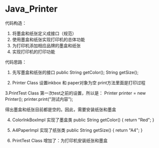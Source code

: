 # Java_Printer

代码构造：
1. 将墨盒和纸张定义成接口（规范）
2. 使用墨盒和纸张实现打印机的总体功能
3. 为打印机添加相应品牌的墨盒和纸张
4. 实现打印机的打印功能

代码思路：
1. 先写墨盒和纸张的接口
public String getColor();
String getSize();

2. Printer Class
设置inkbox 和 paper对象为空
print方法里面是打印过程

3.PrintTest Class
第一次test之前的设置，所以是：
Printer printer = new Printer();
printer.print("测试内容");

得出墨盒和纸张目前都是空的。因此，需要安装纸张和墨盒

4. ColorInkBoxImpl 实现了墨盒类
public String getColor() {
        return "Red";
    }

5. A4PaperImpl 实现了纸张类
   public String getSize() {
        return "A4";
    }

6. PrintTest Class 增加了：为打印机安装纸张和墨盒
